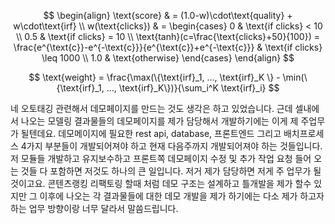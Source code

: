 


$$
\begin{align}
\text{score} & = (1.0-w)\cdot\text{quality} + w\cdot\text{irf} \\
w(\text{clicks}) & = 
\begin{cases}
0 & \text{if clicks} < 10 \\
0.5 & \text{if clicks} = 10 \\
\text{tanh}(c=\frac{\text{clicks}+50}{100}) = 
\frac{e^{\text{c}}-e^{-\text{c}}}{e^{\text{c}}+e^{-\text{c}}} & \text{if clicks} \leq 1000 \\
1.0 & \text{otherwise}
\end{cases}
\end{align}
$$










$$
\text{weight} = \frac{\max(\{\text{irf}_1, ..., \text{irf}_K
\} - \min(\{\text{irf}_1, ..., \text{irf}_K\})}{\sum_i^K \text{irf}_i}
$$









네 오토태깅 관련해서 데모페이지를 만드는 것도 생각은 하고 있었습니다. 근데 셀내에서 나오는 모델링 결과물들의 데모페이지를 제가 담당해서 개발하기에는 이게 제 주업무가 될텐데요. 데모메이지에 필요한 rest api, database, 프론트엔드 그리고 배치프로세스 4가지 부분들이  개발되어져야 하고 현재 다음주까지 개발되어져야 하는 것들입니다. 저 모듈들 개발하고 유지보수하고 프론트쪽 데모페이지 수정 및 추가 작업 요청 들어 오는 것들 다 포함하면 저것도 하나의 큰 일입니다. 저거 제가 담당하면 저게 주 업무가 될것이고요. 콘텐츠랭킹 리팩토링 할때 처럼 데모 구조는 설계하고 틀개발을 제가 할수 있지만 그 이후에 나오는 각 결과물들에 대한 데모 개발을 제가 하기에는 다소 제가 하고자하는 업무 방향이랑 너무 달라서 말씀드립니다.
